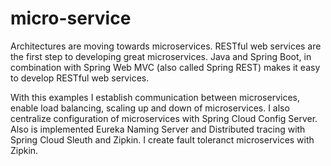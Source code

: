 # micro-service

Architectures are moving towards microservices. RESTful web services are the first step to developing great microservices. Java and Spring Boot, in combination with Spring Web MVC (also called Spring REST) makes it easy to develop RESTful web services.

With this examples I establish communication between microservices, enable load balancing, scaling up and down of microservices. I also centralize configuration of microservices with Spring Cloud Config Server. Also is implemented Eureka Naming Server and Distributed tracing with Spring Cloud Sleuth and Zipkin. I create fault toleranct microservices with Zipkin.

